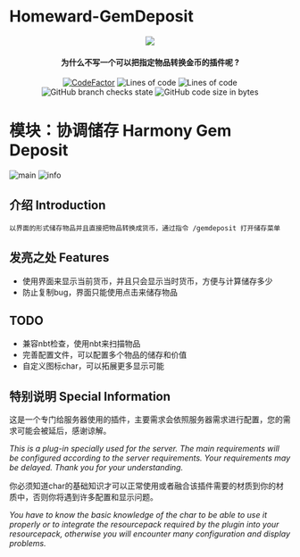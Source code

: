 # Homeward-GemDeposit
<p align="center">
<img src = "https://user-images.githubusercontent.com/39553613/145566584-494920e6-bdac-4c23-985d-9d00187c90e1.jpg">
</p>

<h4 align="center">为什么不写一个可以把指定物品转换金币的插件呢 ?</h4>

<p align="center">
<a href="https://www.codefactor.io/repository/github/caishangqi/homeward-gemdeposit"><img src="https://www.codefactor.io/repository/github/caishangqi/homeward-gemdeposit/badge" alt="CodeFactor" /></a>
<img alt="Lines of code" src="https://img.shields.io/tokei/lines/github/Caishangqi/Homeward-GemDeposit">
<img alt="Lines of code" src="https://img.shields.io/badge/paper-1.18.1-green">
<img alt="GitHub branch checks state" src="https://img.shields.io/github/checks-status/Caishangqi/Homeward-GemDeposit/master?label=build">
<img alt="GitHub code size in bytes" src="https://img.shields.io/github/languages/code-size/Caishangqi/Homeward-GemDeposit">
</p>

# 模块：协调储存 Harmony Gem Deposit

![main](https://user-images.githubusercontent.com/39553613/151638266-056d83fd-d556-4f52-a4fc-075b0fff282a.gif)
![info](https://user-images.githubusercontent.com/39553613/151641637-352eedd9-0f03-4e63-a86f-5dbc2bed2916.png)

## 介绍 Introduction
    以界面的形式储存物品并且直接把物品转换成货币，通过指令 /gemdeposit 打开储存菜单

## 发亮之处 Features

- 使用界面来显示当前货币，并且只会显示当时货币，方便与计算储存多少
- 防止复制bug，界面只能使用点击来储存物品

## TODO

- 兼容nbt检查，使用nbt来扫描物品
- 完善配置文件，可以配置多个物品的储存和价值
- 自定义图标char，可以拓展更多显示可能

## 特别说明 Special Information

这是一个专门给服务器使用的插件，主要需求会依照服务器需求进行配置，您的需求可能会被延后，感谢谅解。

_This is a plug-in specially used for the server. The main requirements will be configured according to the server requirements. Your requirements may be delayed. Thank you for your understanding._


你必须知道char的基础知识才可以正常使用或者融合该插件需要的材质到你的材质中，否则你将遇到许多配置和显示问题。


_You have to know the basic knowledge of the char to be able to use it properly or to integrate the resourcepack required by the plugin into your resourcepack, otherwise you will encounter many configuration and display problems._ 